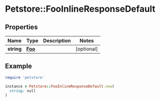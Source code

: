 # Petstore::FooInlineResponseDefault

## Properties

| Name | Type | Description | Notes |
| ---- | ---- | ----------- | ----- |
| **string** | [**Foo**](Foo.md) |  | [optional] |

## Example

```ruby
require 'petstore'

instance = Petstore::FooInlineResponseDefault.new(
  string: null
)
```

